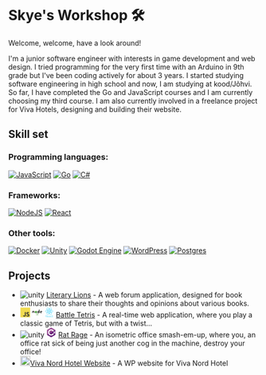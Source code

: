 # Skye's Workshop  🛠️
Welcome, welcome, have a look around!

I'm a junior software engineer with interests in game development and web design. I tried programming for the very first time with an Arduino in 9th grade but I've been coding actively for about 3 years. I started studying software engineering in high school and now, I am studying at kood/Jõhvi. So far, I have completed the Go and JavaScript courses and I am currently choosing my third course. I am also currently involved in a freelance project for Viva Hotels, designing and building their website.

## Skill set
### Programming languages:
[![JavaScript](https://img.shields.io/badge/JavaScript-F7DF1E?logo=javascript&logoColor=000)](https://developer.mozilla.org/en-US/docs/Web/JavaScript)
[![Go](https://img.shields.io/badge/Go-%2300ADD8.svg?&logo=go&logoColor=white)](https://go.dev)
[![C#](https://custom-icon-badges.demolab.com/badge/C%23-9179E4.svg?logo=cshrp&logoColor=white)](https://learn.microsoft.com/en-us/dotnet/csharp/tour-of-csharp/)
### Frameworks:
[![NodeJS](https://img.shields.io/badge/Node.js-6DA55F?logo=node.js&logoColor=white)](https://nodejs.org/en)
[![React](https://img.shields.io/badge/React-%2320232a.svg?logo=react&logoColor=%2361DAFB)](https://react.dev)
### Other tools:
[![Docker](https://img.shields.io/badge/Docker-2496ED?logo=docker&logoColor=fff)](https://www.docker.com)
[![Unity](https://img.shields.io/badge/Unity-%23000000.svg?logo=unity&logoColor=white)](https://unity.com)
[![Godot Engine](https://img.shields.io/badge/Godot-%23FFFFFF.svg?logo=godot-engine)](https://godotengine.org)
[![WordPress](https://img.shields.io/badge/WordPress-%2321759B.svg?logo=wordpress&logoColor=white)](https://wordpress.com)
[![Postgres](https://img.shields.io/badge/Postgres-%23316192.svg?logo=postgresql&logoColor=white)](https://www.postgresql.org)

## Projects
- <img src="https://github.com/rfyiamcool/golang_logo/blob/master/png/golang_58.png" alt="unity" width="45" height="20"/> [Literary Lions](https://github.com/AnotherSkye2/literary-lions.git) - A web forum application, designed for book enthusiasts to share their thoughts and opinions about various books.
- <img src="https://raw.githubusercontent.com/devicons/devicon/master/icons/javascript/javascript-original.svg" alt="javascript" width="20" height="20"/> <img src="https://raw.githubusercontent.com/devicons/devicon/master/icons/nodejs/nodejs-original-wordmark.svg" alt="nodejs" width="20" height="20"/> <img src="https://raw.githubusercontent.com/devicons/devicon/master/icons/react/react-original-wordmark.svg" alt="react" width="20" height="20"/>
[Battle Tetris](https://github.com/AnotherSkye2/battle-tetris) - A real-time web application, where you play a classic game of Tetris, but with a twist...
- <img src="https://www.vectorlogo.zone/logos/unity3d/unity3d-icon.svg" alt="unity" width="20" height="20"/> <img src="https://raw.githubusercontent.com/devicons/devicon/master/icons/csharp/csharp-original.svg" alt="csharp" width="20" height="20"/> [Rat Rage](https://github.com/AnotherSkye2/rat_rage) - An isometric office smash-em-up, where you, an office rat sick of being just another cog in the machine, destroy your office!
- <img src="https://raw.githubusercontent.com/FortAwesome/Font-Awesome/6.x/svgs/brands/wordpress.svg" width="20" height="20">[Viva Nord Hotel Website](https://vivahotels.ee) - A WP website for Viva Nord Hotel
  
<link rel="stylesheet" href="https://cdnjs.cloudflare.com/ajax/libs/font-awesome/4.7.0/css/font-awesome.min.css">
